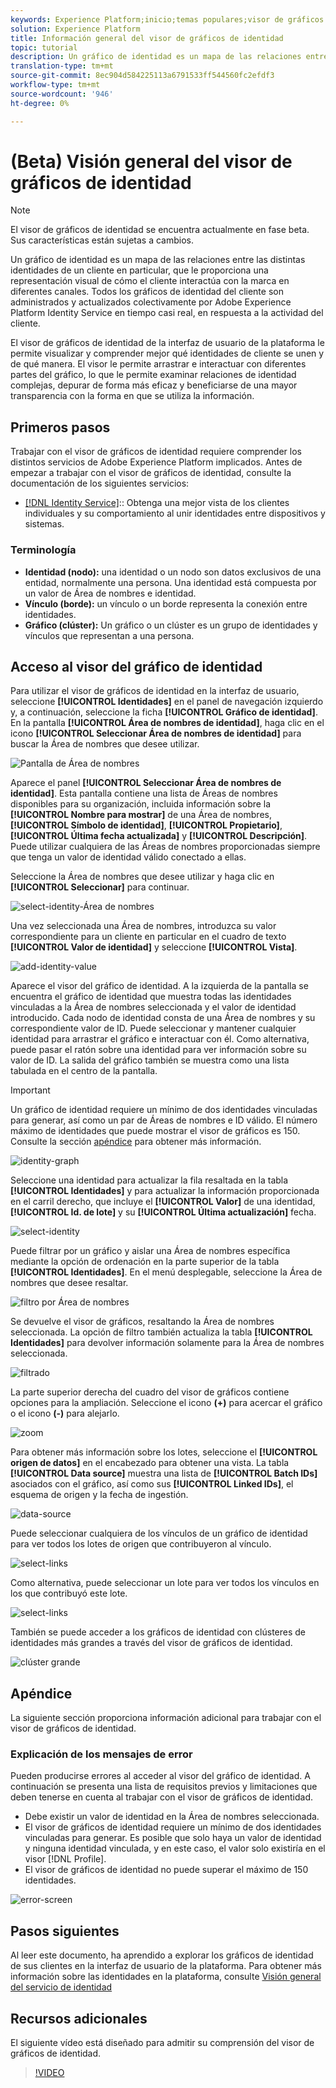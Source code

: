 ```yaml
---
keywords: Experience Platform;inicio;temas populares;visor de gráficos de identidad;visor de gráficos de identidad;visor de gráficos;visor de gráficos;visor de gráficos;Área de nombres de identidad;Área de nombres de identidad;identidad;servicio de identidad;servicio de identidad
solution: Experience Platform
title: Información general del visor de gráficos de identidad
topic: tutorial
description: Un gráfico de identidad es un mapa de las relaciones entre las distintas identidades de un cliente en particular, que le proporciona una representación visual de cómo el cliente interactúa con la marca en diferentes canales.
translation-type: tm+mt
source-git-commit: 8ec904d584225113a6791533ff544560fc2efdf3
workflow-type: tm+mt
source-wordcount: '946'
ht-degree: 0%

---
```



# (Beta) Visión general del visor de gráficos de identidad

>[!NOTE]
>
>El visor de gráficos de identidad se encuentra actualmente en fase beta. Sus características están sujetas a cambios.

Un gráfico de identidad es un mapa de las relaciones entre las distintas identidades de un cliente en particular, que le proporciona una representación visual de cómo el cliente interactúa con la marca en diferentes canales. Todos los gráficos de identidad del cliente son administrados y actualizados colectivamente por Adobe Experience Platform Identity Service en tiempo casi real, en respuesta a la actividad del cliente.

El visor de gráficos de identidad de la interfaz de usuario de la plataforma le permite visualizar y comprender mejor qué identidades de cliente se unen y de qué manera. El visor le permite arrastrar e interactuar con diferentes partes del gráfico, lo que le permite examinar relaciones de identidad complejas, depurar de forma más eficaz y beneficiarse de una mayor transparencia con la forma en que se utiliza la información.

## Primeros pasos

Trabajar con el visor de gráficos de identidad requiere comprender los distintos servicios de Adobe Experience Platform implicados. Antes de empezar a trabajar con el visor de gráficos de identidad, consulte la documentación de los siguientes servicios:

- [[!DNL Identity Service]](../home.md):: Obtenga una mejor vista de los clientes individuales y su comportamiento al unir identidades entre dispositivos y sistemas.

### Terminología

- **Identidad (nodo):** una identidad o un nodo son datos exclusivos de una entidad, normalmente una persona. Una identidad está compuesta por un valor de Área de nombres e identidad.
- **Vínculo (borde):** un vínculo o un borde representa la conexión entre identidades.
- **Gráfico (clúster):** Un gráfico o un clúster es un grupo de identidades y vínculos que representan a una persona.

## Acceso al visor del gráfico de identidad

Para utilizar el visor de gráficos de identidad en la interfaz de usuario, seleccione **[!UICONTROL Identidades]** en el panel de navegación izquierdo y, a continuación, seleccione la ficha **[!UICONTROL Gráfico de identidad]**. En la pantalla **[!UICONTROL Área de nombres de identidad]**, haga clic en el icono **[!UICONTROL Seleccionar Área de nombres de identidad]** para buscar la Área de nombres que desee utilizar.

![Pantalla de Área de nombres](../images/identity-graph-viewer/identity-namespace.png)

Aparece el panel **[!UICONTROL Seleccionar Área de nombres de identidad]**. Esta pantalla contiene una lista de Áreas de nombres disponibles para su organización, incluida información sobre la **[!UICONTROL Nombre para mostrar]** de una Área de nombres, **[!UICONTROL Símbolo de identidad]**, **[!UICONTROL Propietario]**, **[!UICONTROL Última fecha actualizada]** y **[!UICONTROL Descripción]**. Puede utilizar cualquiera de las Áreas de nombres proporcionadas siempre que tenga un valor de identidad válido conectado a ellas.

Seleccione la Área de nombres que desee utilizar y haga clic en **[!UICONTROL Seleccionar]** para continuar.

![select-identity-Área de nombres](../images/identity-graph-viewer/select-identity-namespace.png)

Una vez seleccionada una Área de nombres, introduzca su valor correspondiente para un cliente en particular en el cuadro de texto **[!UICONTROL Valor de identidad]** y seleccione **[!UICONTROL Vista]**.

![add-identity-value](../images/identity-graph-viewer/identity-value-filled.png)

Aparece el visor del gráfico de identidad. A la izquierda de la pantalla se encuentra el gráfico de identidad que muestra todas las identidades vinculadas a la Área de nombres seleccionada y el valor de identidad introducido. Cada nodo de identidad consta de una Área de nombres y su correspondiente valor de ID. Puede seleccionar y mantener cualquier identidad para arrastrar el gráfico e interactuar con él. Como alternativa, puede pasar el ratón sobre una identidad para ver información sobre su valor de ID. La salida del gráfico también se muestra como una lista tabulada en el centro de la pantalla.

>[!IMPORTANT]
>
>Un gráfico de identidad requiere un mínimo de dos identidades vinculadas para generar, así como un par de Áreas de nombres e ID válido. El número máximo de identidades que puede mostrar el visor de gráficos es 150. Consulte la sección [apéndice](#appendix) para obtener más información.

![identity-graph](../images/identity-graph-viewer/graph-viewer.png)

Seleccione una identidad para actualizar la fila resaltada en la tabla **[!UICONTROL Identidades]** y para actualizar la información proporcionada en el carril derecho, que incluye el **[!UICONTROL Valor]** de una identidad, **[!UICONTROL Id. de lote]** y su **[!UICONTROL Última actualización]** fecha.

![select-identity](../images/identity-graph-viewer/select-identity.png)

Puede filtrar por un gráfico y aislar una Área de nombres específica mediante la opción de ordenación en la parte superior de la tabla **[!UICONTROL Identidades]**. En el menú desplegable, seleccione la Área de nombres que desee resaltar.

![filtro por Área de nombres](../images/identity-graph-viewer/filter-namespace.png)

Se devuelve el visor de gráficos, resaltando la Área de nombres seleccionada. La opción de filtro también actualiza la tabla **[!UICONTROL Identidades]** para devolver información solamente para la Área de nombres seleccionada.

![filtrado](../images/identity-graph-viewer/filtered.png)

La parte superior derecha del cuadro del visor de gráficos contiene opciones para la ampliación. Seleccione el icono **(+)** para acercar el gráfico o el icono **(-)** para alejarlo.

![zoom](../images/identity-graph-viewer/zoom.png)

Para obtener más información sobre los lotes, seleccione el **[!UICONTROL origen de datos]** en el encabezado para obtener una vista. La tabla **[!UICONTROL Data source]** muestra una lista de **[!UICONTROL Batch IDs]** asociados con el gráfico, así como sus **[!UICONTROL Linked IDs]**, el esquema de origen y la fecha de ingestión.

![data-source](../images/identity-graph-viewer/data-source-table.png)

Puede seleccionar cualquiera de los vínculos de un gráfico de identidad para ver todos los lotes de origen que contribuyeron al vínculo.

![select-links](../images/identity-graph-viewer/select-edge.png)

Como alternativa, puede seleccionar un lote para ver todos los vínculos en los que contribuyó este lote.

![select-links](../images/identity-graph-viewer/select-batch.png)

También se puede acceder a los gráficos de identidad con clústeres de identidades más grandes a través del visor de gráficos de identidad.

![clúster grande](../images/identity-graph-viewer/large-cluster.png)

## Apéndice

La siguiente sección proporciona información adicional para trabajar con el visor de gráficos de identidad.

### Explicación de los mensajes de error

Pueden producirse errores al acceder al visor del gráfico de identidad. A continuación se presenta una lista de requisitos previos y limitaciones que deben tenerse en cuenta al trabajar con el visor de gráficos de identidad.

- Debe existir un valor de identidad en la Área de nombres seleccionada.
- El visor de gráficos de identidad requiere un mínimo de dos identidades vinculadas para generar. Es posible que solo haya un valor de identidad y ninguna identidad vinculada, y en este caso, el valor solo existiría en el visor [!DNL Profile].
- El visor de gráficos de identidad no puede superar el máximo de 150 identidades.

![error-screen](../images/identity-graph-viewer/error-screen.png)

## Pasos siguientes

Al leer este documento, ha aprendido a explorar los gráficos de identidad de sus clientes en la interfaz de usuario de la plataforma. Para obtener más información sobre las identidades en la plataforma, consulte [Visión general del servicio de identidad](../home.md)

## Recursos adicionales

El siguiente vídeo está diseñado para admitir su comprensión del visor de gráficos de identidad.

>[!VIDEO](https://video.tv.adobe.com/v/331030/?quality=12&learn=on)
